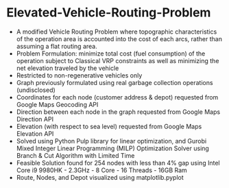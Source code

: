 # Elevated-Vehicle-Routing-Problem
- A modified Vehicle Routing Problem where topographic characteristics of the operation area is accounted into the cost of each arcs, rather than assuming a flat routing area.
- Problem Formulation: minimize total cost (fuel consumption) of the operation subject to Classical VRP constraints as well as minimizing the net elevation traveled by the vehicle
- Restricted to non-regenerative vehicles only
- Graph previously formulated using real garbage collection operations (undisclosed)
- Coordinates for each node (customer address & depot) requested from Google Maps Geocoding API
- Direction between each node in the graph requested from Google Maps Direction API
- Elevation (with respect to sea level) requested from Google Maps Elevation API
- Solved using Python Pulp library for linear optimization, and Gurobi Mixed Integer Linear Programming (MILP) Optimization Solver using Branch & Cut Algorithm with Limited Time
- Feasible Solution found for 254 nodes with less than 4% gap using Intel Core i9 9980HK - 2.3GHz - 8 Core - 16 Threads - 16GB Ram
- Route, Nodes, and Depot visualized using matplotlib.pyplot
